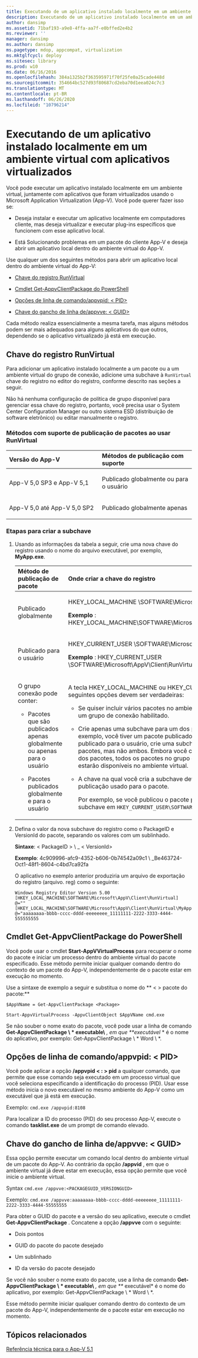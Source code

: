 ```yaml
---
title: Executando de um aplicativo instalado localmente em um ambiente virtual com aplicativos virtualizados
description: Executando de um aplicativo instalado localmente em um ambiente virtual com aplicativos virtualizados
author: dansimp
ms.assetid: 71baf193-a9e8-4ffa-aa7f-e0bffed2e4b2
ms.reviewer: ''
manager: dansimp
ms.author: dansimp
ms.pagetype: mdop, appcompat, virtualization
ms.mktglfcycl: deploy
ms.sitesec: library
ms.prod: w10
ms.date: 06/16/2016
ms.openlocfilehash: 384a1325b2f363595971f70f25fe0a25cade448d
ms.sourcegitcommit: 354664bc527d93f80687cd2eba70d1eea024c7c3
ms.translationtype: MT
ms.contentlocale: pt-BR
ms.lasthandoff: 06/26/2020
ms.locfileid: "10796214"
---
```

# Executando de um aplicativo instalado localmente em um ambiente virtual com aplicativos virtualizados


Você pode executar um aplicativo instalado localmente em um ambiente virtual, juntamente com aplicativos que foram virtualizados usando o Microsoft Application Virtualization (App-V). Você pode querer fazer isso se:

-   Deseja instalar e executar um aplicativo localmente em computadores cliente, mas deseja virtualizar e executar plug-ins específicos que funcionem com esse aplicativo local.

-   Está Solucionando problemas em um pacote do cliente App-V e deseja abrir um aplicativo local dentro do ambiente virtual do App-V.

Use qualquer um dos seguintes métodos para abrir um aplicativo local dentro do ambiente virtual do App-V:

-   [Chave do registro RunVirtual](#bkmk-runvirtual-regkey)

-   [Cmdlet Get-AppvClientPackage do PowerShell](#bkmk-get-appvclientpackage-posh)

-   [Opções de linha de comando/appvpid: &lt; PID&gt;](#bkmk-cl-switch-appvpid)

-   [Chave do gancho de linha de/appvve: &lt; GUID&gt;](#bkmk-cl-hook-switch-appvve)

Cada método realiza essencialmente a mesma tarefa, mas alguns métodos podem ser mais adequados para alguns aplicativos do que outros, dependendo se o aplicativo virtualizado já está em execução.

## <a href="" id="bkmk-runvirtual-regkey"></a>Chave do registro RunVirtual


Para adicionar um aplicativo instalado localmente a um pacote ou a um ambiente virtual do grupo de conexão, adicione uma subchave à `RunVirtual` chave do registro no editor do registro, conforme descrito nas seções a seguir.

Não há nenhuma configuração de política de grupo disponível para gerenciar essa chave do registro, portanto, você precisa usar o System Center Configuration Manager ou outro sistema ESD (distribuição de software eletrônico) ou editar manualmente o registro.

### <a href="" id="bkmk-"></a>Métodos com suporte de publicação de pacotes ao usar RunVirtual

<table>
<colgroup>
<col width="50%" />
<col width="50%" />
</colgroup>
<thead>
<tr class="header">
<th align="left">Versão do App-V</th>
<th align="left">Métodos de publicação com suporte</th>
</tr>
</thead>
<tbody>
<tr class="odd">
<td align="left"><p>App-V 5,0 SP3 e App-V 5,1</p></td>
<td align="left"><p>Publicado globalmente ou para o usuário</p></td>
</tr>
<tr class="even">
<td align="left"><p>App-V 5,0 até App-V 5,0 SP2</p></td>
<td align="left"><p>Publicado globalmente apenas</p></td>
</tr>
</tbody>
</table>

 

### Etapas para criar a subchave

1.  Usando as informações da tabela a seguir, crie uma nova chave do registro usando o nome do arquivo executável, por exemplo, **MyApp.exe**.

    <table>
    <colgroup>
    <col width="50%" />
    <col width="50%" />
    </colgroup>
    <thead>
    <tr class="header">
    <th align="left">Método de publicação de pacote</th>
    <th align="left">Onde criar a chave do registro</th>
    </tr>
    </thead>
    <tbody>
    <tr class="odd">
    <td align="left"><p>Publicado globalmente</p></td>
    <td align="left"><p>HKEY_LOCAL_MACHINE \SOFTWARE\Microsoft\AppV\Client\RunVirtual</p>
    <p><strong>Exemplo </strong> : HKEY_LOCAL_MACHINE\SOFTWARE\Microsoft\AppV\Client\RunVirtual\MyApp.exe</p></td>
    </tr>
    <tr class="even">
    <td align="left"><p>Publicado para o usuário</p></td>
    <td align="left"><p>HKEY_CURRENT_USER \SOFTWARE\Microsoft\AppV\Client\RunVirtual</p>
    <p><strong>Exemplo </strong> : HKEY_CURRENT_USER \SOFTWARE\Microsoft\AppV\Client\RunVirtual\MyApp.exe</p></td>
    </tr>
    <tr class="odd">
    <td align="left"><p>O grupo conexão pode conter:</p>
    <ul>
    <li><p>Pacotes que são publicados apenas globalmente ou apenas para o usuário</p></li>
    <li><p>Pacotes publicados globalmente e para o usuário</p></li>
    </ul></td>
    <td align="left"><p>A tecla HKEY_LOCAL_MACHINE ou HKEY_CURRENT_USER, mas todas as seguintes opções devem ser verdadeiras:</p>
    <ul>
    <li><p>Se quiser incluir vários pacotes no ambiente virtual, você deve incluí-los em um grupo de conexão habilitado.</p></li>
    <li><p>Crie apenas uma subchave para um dos pacotes no grupo de conexão. Se, por exemplo, você tiver um pacote publicado globalmente e outro pacote publicado para o usuário, crie uma subchave para qualquer um desses pacotes, mas não ambos. Embora você crie uma subchave para apenas um dos pacotes, todos os pacotes no grupo de conexão, além do aplicativo local, estarão disponíveis no ambiente virtual.</p></li>
    <li><p>A chave na qual você cria a subchave deve corresponder ao método de publicação usado para o pacote.</p>
    <p>Por exemplo, se você publicou o pacote para o usuário, deverá criar a subchave em <code>HKEY_CURRENT_USER\SOFTWARE\Microsoft\AppV\Client\RunVirtual</code> .</p></li>
    </ul></td>
    </tr>
    </tbody>
    </table>

     

2.  Defina o valor da nova subchave do registro como o PackageID e VersionId do pacote, separando os valores com um sublinhado.

    **Sintaxe**: &lt; PackageID &gt; \ _ &lt; VersionId&gt;

    **Exemplo**: 4c909996-afc9-4352-b606-0b74542a09c1 \ _Be463724-Oct1-48f1-8604-c4bd7ca92fa

    O aplicativo no exemplo anterior produziria um arquivo de exportação do registro (arquivo. reg) como o seguinte:

    ``` syntax
    Windows Registry Editor Version 5.00 
    [HKEY_LOCAL_MACHINE\SOFTWARE\Microsoft\AppV\Client\RunVirtual] 
    @="" 
    [HKEY_LOCAL_MACHINE\SOFTWARE\Microsoft\AppV\Client\RunVirtual\MyApp.exe] 
    @="aaaaaaaa-bbbb-cccc-dddd-eeeeeeee_11111111-2222-3333-4444-555555555
    ```

## <a href="" id="bkmk-get-appvclientpackage-posh"></a>Cmdlet Get-AppvClientPackage do PowerShell


Você pode usar o cmdlet **Start-AppVVirtualProcess** para recuperar o nome do pacote e iniciar um processo dentro do ambiente virtual do pacote especificado. Esse método permite iniciar qualquer comando dentro do contexto de um pacote do App-V, independentemente de o pacote estar em execução no momento.

Use a sintaxe de exemplo a seguir e substitua o nome do ** &lt; &gt; pacote do pacote:**

`$AppVName = Get-AppvClientPackage <Package>`

`Start-AppvVirtualProcess -AppvClientObject $AppVName cmd.exe`

Se não souber o nome exato do pacote, você pode usar a linha de comando **Get-AppvClientPackage \ * executable\\** <em> , em que **executável </em> * é o nome do aplicativo, por exemplo: Get-AppvClientPackage \ * Word \ *.

## <a href="" id="bkmk-cl-switch-appvpid"></a>Opções de linha de comando/appvpid: &lt; PID&gt;


Você pode aplicar a opção **/appvpid &lt; : &gt; pid** a qualquer comando, que permite que esse comando seja executado em um processo virtual que você seleciona especificando a identificação do processo (PID). Usar esse método inicia o novo executável no mesmo ambiente do App-V como um executável que já está em execução.

Exemplo: `cmd.exe /appvpid:8108`

Para localizar a ID do processo (PID) do seu processo App-V, execute o comando **tasklist.exe** de um prompt de comando elevado.

## <a href="" id="bkmk-cl-hook-switch-appvve"></a>Chave do gancho de linha de/appvve: &lt; GUID&gt;


Essa opção permite executar um comando local dentro do ambiente virtual de um pacote do App-V. Ao contrário da opção **/appvid** , em que o ambiente virtual já deve estar em execução, essa opção permite que você inicie o ambiente virtual.

Syntax `cmd.exe /appvve:<PACKAGEGUID_VERSIONGUID>`

Exemplo: `cmd.exe /appvve:aaaaaaaa-bbbb-cccc-dddd-eeeeeeee_11111111-2222-3333-4444-55555555`

Para obter o GUID do pacote e a versão do seu aplicativo, execute o cmdlet **Get-AppvClientPackage** . Concatene a opção **/appvve** com o seguinte:

-   Dois pontos

-   GUID do pacote do pacote desejado

-   Um sublinhado

-   ID da versão do pacote desejado

Se você não souber o nome exato do pacote, use a linha de comando **Get-AppvClientPackage \ * executable\\** <em> , em que ** </em> executável* é o nome do aplicativo, por exemplo: Get-AppvClientPackage \ * Word \ *.

Esse método permite iniciar qualquer comando dentro do contexto de um pacote do App-V, independentemente de o pacote estar em execução no momento.






## Tópicos relacionados


[Referência técnica para o App-V 5.1](technical-reference-for-app-v-51.md)

 

 





